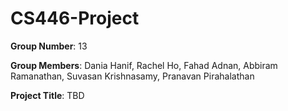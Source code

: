 # CS446-Project

**Group Number**: 13

**Group Members**: Dania Hanif, Rachel Ho, Fahad Adnan, Abbiram Ramanathan, Suvasan Krishnasamy, Pranavan Pirahalathan

**Project Title**: TBD

